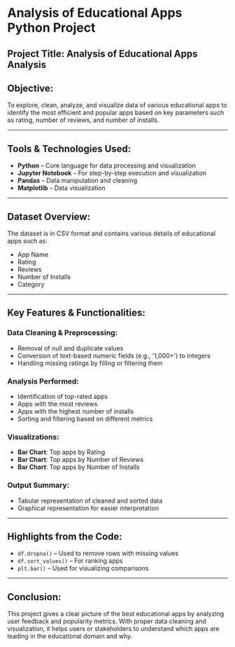  
# Analysis of Educational Apps Python Project


##  Project Title: **Analysis of Educational Apps Analysis**

##  Objective:
To explore, clean, analyze, and visualize data of various educational apps to identify the most efficient and popular apps based on key parameters such as rating, number of reviews, and number of installs.

---
##  Tools & Technologies Used:
- **Python** – Core language for data processing and visualization
- **Jupyter Notebook** – For step-by-step execution and visualization
- **Pandas** – Data manipulation and cleaning
- **Matplotlib** – Data visualization
---

##  Dataset Overview:
The dataset is in CSV format and contains various details of educational apps such as:
- App Name
- Rating
- Reviews
- Number of Installs
- Category
---

##  Key Features & Functionalities:
###  Data Cleaning & Preprocessing:
- Removal of null and duplicate values
- Conversion of text-based numeric fields (e.g., '1,000+') to integers
- Handling missing ratings by filling or filtering them

###  Analysis Performed:
- Identification of top-rated apps
- Apps with the most reviews
- Apps with the highest number of installs
- Sorting and filtering based on different metrics

###  Visualizations:
- **Bar Chart**: Top apps by Rating
- **Bar Chart**: Top apps by Number of Reviews
- **Bar Chart**: Top apps by Number of Installs

###  Output Summary:
- Tabular representation of cleaned and sorted data
- Graphical representation for easier interpretation
---

##  Highlights from the Code:
- `df.dropna()` – Used to remove rows with missing values
- `df.sort_values()` – For ranking apps
- `plt.bar()` – Used for visualizing comparisons
---

## Conclusion:
This project gives a clear picture of the best educational apps by analyzing user feedback and popularity metrics. With proper data cleaning and visualization, it helps users or stakeholders to understand which apps are leading in the educational domain and why.

